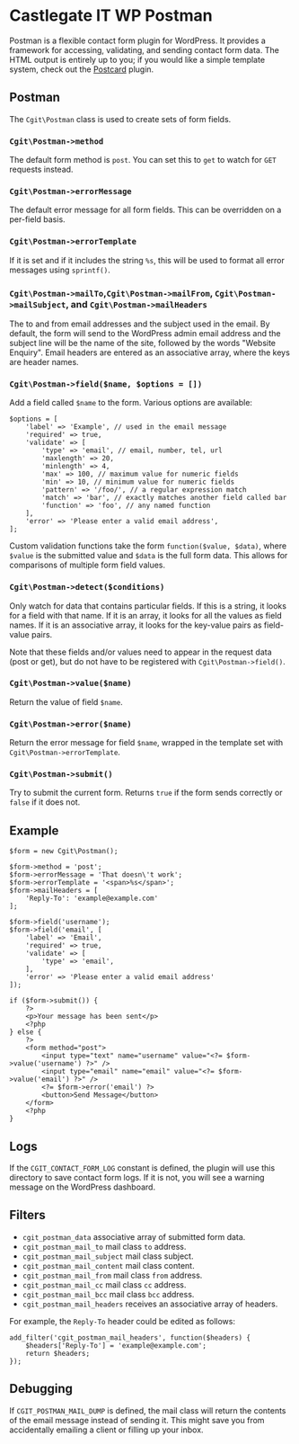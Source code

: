 # Castlegate IT WP Postman #

Postman is a flexible contact form plugin for WordPress. It provides a framework for accessing, validating, and sending contact form data. The HTML output is entirely up to you; if you would like a simple template system, check out the [Postcard](http://github.com/castlegateit/cgit-wp-postcard) plugin.

## Postman ##

The `Cgit\Postman` class is used to create sets of form fields.

### `Cgit\Postman->method` ###

The default form method is `post`. You can set this to `get` to watch for `GET` requests instead.

### `Cgit\Postman->errorMessage` ###

The default error message for all form fields. This can be overridden on a per-field basis.

### `Cgit\Postman->errorTemplate` ###

If it is set and if it includes the string `%s`, this will be used to format all error messages using `sprintf()`.

### `Cgit\Postman->mailTo`,`Cgit\Postman->mailFrom`, `Cgit\Postman->mailSubject`, and `Cgit\Postman->mailHeaders` ###

The to and from email addresses and the subject used in the email. By default, the form will send to the WordPress admin email address and the subject line will be the name of the site, followed by the words "Website Enquiry". Email headers are entered as an associative array, where the keys are header names.

### `Cgit\Postman->field($name, $options = [])` ###

Add a field called `$name` to the form. Various options are available:

    $options = [
        'label' => 'Example', // used in the email message
        'required' => true,
        'validate' => [
            'type' => 'email', // email, number, tel, url
            'maxlength' => 20,
            'minlength' => 4,
            'max' => 100, // maximum value for numeric fields
            'min' => 10, // minimum value for numeric fields
            'pattern' => '/foo/', // a regular expression match
            'match' => 'bar', // exactly matches another field called bar
            'function' => 'foo', // any named function
        ],
        'error' => 'Please enter a valid email address',
    ];

Custom validation functions take the form `function($value, $data)`, where `$value` is the submitted value and `$data` is the full form data. This allows for comparisons of multiple form field values.

### `Cgit\Postman->detect($conditions)` ###

Only watch for data that contains particular fields. If this is a string, it looks for a field with that name. If it is an array, it looks for all the values as field names. If it is an associative array, it looks for the key-value pairs as field-value pairs.

Note that these fields and/or values need to appear in the request data (post or get), but do not have to be registered with `Cgit\Postman->field()`.

### `Cgit\Postman->value($name)` ###

Return the value of field `$name`.

### `Cgit\Postman->error($name)` ###

Return the error message for field `$name`, wrapped in the template set with `Cgit\Postman->errorTemplate`.

### `Cgit\Postman->submit()` ###

Try to submit the current form. Returns `true` if the form sends correctly or `false` if it does not.

## Example ##

    $form = new Cgit\Postman();

    $form->method = 'post';
    $form->errorMessage = 'That doesn\'t work';
    $form->errorTemplate = '<span>%s</span>';
    $form->mailHeaders = [
        'Reply-To': 'example@example.com'
    ];

    $form->field('username');
    $form->field('email', [
        'label' => 'Email',
        'required' => true,
        'validate' => [
            'type' => 'email',
        ],
        'error' => 'Please enter a valid email address'
    ]);

    if ($form->submit()) {
        ?>
        <p>Your message has been sent</p>
        <?php
    } else {
        ?>
        <form method="post">
            <input type="text" name="username" value="<?= $form->value('username') ?>" />
            <input type="email" name="email" value="<?= $form->value('email') ?>" />
            <?= $form->error('email') ?>
            <button>Send Message</button>
        </form>
        <?php
    }

## Logs ##

If the `CGIT_CONTACT_FORM_LOG` constant is defined, the plugin will use this directory to save contact form logs. If it is not, you will see a warning message on the WordPress dashboard.

## Filters ##

*   `cgit_postman_data` associative array of submitted form data.
*   `cgit_postman_mail_to` mail class `to` address.
*   `cgit_postman_mail_subject` mail class subject.
*   `cgit_postman_mail_content` mail class content.
*   `cgit_postman_mail_from` mail class `from` address.
*   `cgit_postman_mail_cc` mail class `cc` address.
*   `cgit_postman_mail_bcc` mail class `bcc` address.
*   `cgit_postman_mail_headers` receives an associative array of headers.

For example, the `Reply-To` header could be edited as follows:

    add_filter('cgit_postman_mail_headers', function($headers) {
        $headers['Reply-To'] = 'example@example.com';
        return $headers;
    });

## Debugging ##

If `CGIT_POSTMAN_MAIL_DUMP` is defined, the mail class will return the contents of the email message instead of sending it. This might save you from accidentally emailing a client or filling up your inbox.

